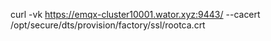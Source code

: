 curl -vk https://emqx-cluster10001.wator.xyz:9443/ --cacert /opt/secure/dts/provision/factory/ssl/rootca.crt
